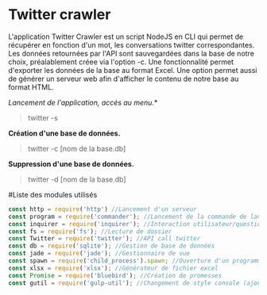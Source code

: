 # Twitter crawler

L'application Twitter Crawler est un script NodeJS en CLI qui permet de récupérer en fonction d'un mot, les conversations twitter correspondantes.
Les données retournées par l'API sont sauvegardées dans la base de notre choix, préalablement créee via l'option -c. Une fonctionnalité permet d'exporter les données de la base au format Excel.
Une option permet aussi de générer un serveur web afin d'afficher le contenu de notre base au format HTML.

*Lancement de l'application, accés au menu.**
>twitter -s

**Création d'une base de données.**
>twitter -c [nom de la base.db]

**Suppression d'une base de données.**
>twitter -d [nom de la base.db]


#Liste des modules utilisés
```javascript
const http = require('http') //Lancement d'un serveur
const program = require('commander'); //Lancement de la commande de lancement avec des options
const inquirer = require('inquirer'); //Interaction utilisateur/questionnement
const fs = require('fs'); //Lecture de dossier
const Twitter = require('twitter'); //API call twitter
const db = require('sqlite'); //Gestion de base de données
const jade = require('jade'); //Gestionnaire de vue
const spawn = require('child_process').spawn; //Ouverture d'un programme interne
const xlsx = require('xlsx'); //Générateur de fichier excel
const Promise = require('bluebird'); //Création de promesses
const gutil = require('gulp-util'); //Changement de style console (ajout de couleurs)
```


